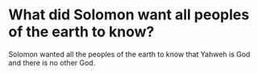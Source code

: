 # What did Solomon want all peoples of the earth to know?

Solomon wanted all the peoples of the earth to know that Yahweh is God and there is no other God.
